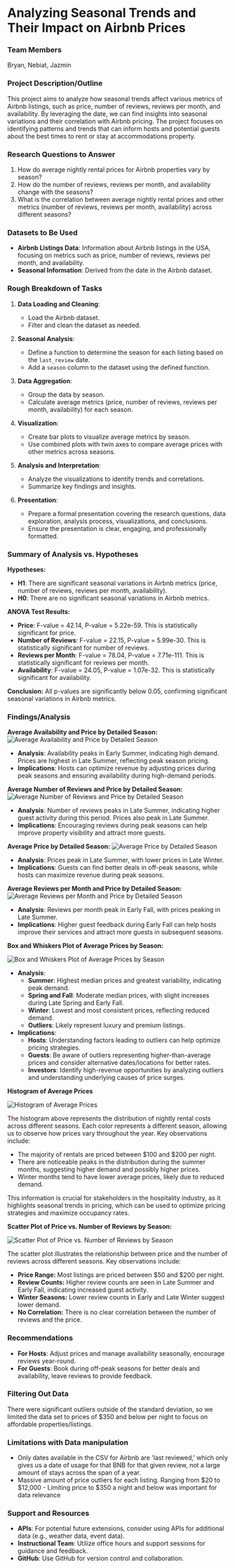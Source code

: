 # Analyzing Seasonal Trends and Their Impact on Airbnb Prices

### Team Members
Bryan, Nebiat, Jazmin

### Project Description/Outline
This project aims to analyze how seasonal trends affect various metrics of Airbnb listings, such as price, number of reviews, reviews per month, and availability. By leveraging the date, we can find insights into seasonal variations and their correlation with Airbnb pricing. The project focuses on identifying patterns and trends that can inform hosts and potential guests about the best times to rent or stay at accommodations property.

### Research Questions to Answer
1. How do average nightly rental prices for Airbnb properties vary by season?
2. How do the number of reviews, reviews per month, and availability change with the seasons?
3. What is the correlation between average nightly rental prices and other metrics (number of reviews, reviews per month, availability) across different seasons?

### Datasets to Be Used
- **Airbnb Listings Data**: Information about Airbnb listings in the USA, focusing on metrics such as price, number of reviews, reviews per month, and availability.
- **Seasonal Information**: Derived from the date in the Airbnb dataset.

### Rough Breakdown of Tasks
1. **Data Loading and Cleaning**:
   - Load the Airbnb dataset.
   - Filter and clean the dataset as needed.

2. **Seasonal Analysis**:
   - Define a function to determine the season for each listing based on the `last_review` date.
   - Add a `season` column to the dataset using the defined function.

3. **Data Aggregation**:
   - Group the data by season.
   - Calculate average metrics (price, number of reviews, reviews per month, availability) for each season.

4. **Visualization**:
   - Create bar plots to visualize average metrics by season.
   - Use combined plots with twin axes to compare average prices with other metrics across seasons.

5. **Analysis and Interpretation**:
   - Analyze the visualizations to identify trends and correlations.
   - Summarize key findings and insights.

6. **Presentation**:
   - Prepare a formal presentation covering the research questions, data exploration, analysis process, visualizations, and conclusions.
   - Ensure the presentation is clear, engaging, and professionally formatted.

### Summary of Analysis vs. Hypotheses

**Hypotheses:**
- **H1**: There are significant seasonal variations in Airbnb metrics (price, number of reviews, reviews per month, availability).
- **H0**: There are no significant seasonal variations in Airbnb metrics.

**ANOVA Test Results:**
- **Price**: F-value = 42.14, P-value = 5.22e-59. This is statistically significant for price.
- **Number of Reviews**: F-value = 22.15, P-value = 5.99e-30. This is statistically significant for number of reviews.
- **Reviews per Month**: F-value = 78.04, P-value = 7.71e-111. This is statistically significant for reviews per month.
- **Availability**: F-value = 24.05, P-value = 1.07e-32. This is statistically significant for availability.

**Conclusion:**
All p-values are significantly below 0.05, confirming significant seasonal variations in Airbnb metrics.

### Findings/Analysis
**Average Availability and Price by Detailed Season:**
![Average Availability and Price by Detailed Season](Images/Average%20Availability%20and%20Price%20by%20Detailed%20Season.png)
- **Analysis**: Availability peaks in Early Summer, indicating high demand. Prices are highest in Late Summer, reflecting peak season pricing.
- **Implications**: Hosts can optimize revenue by adjusting prices during peak seasons and ensuring availability during high-demand periods.

**Average Number of Reviews and Price by Detailed Season:**
![Average Number of Reviews and Price by Detailed Season](Images/Average%20Number%20of%20Reviews%20&%20Price%20by%20Detailed%20Season.png)
- **Analysis**: Number of reviews peaks in Late Summer, indicating higher guest activity during this period. Prices also peak in Late Summer.
- **Implications**: Encouraging reviews during peak seasons can help improve property visibility and attract more guests.

**Average Price by Detailed Season:**
![Average Price by Detailed Season](Images/Average%20Price%20by%20Detailed%20Season.png)
- **Analysis**: Prices peak in Late Summer, with lower prices in Late Winter.
- **Implications**: Guests can find better deals in off-peak seasons, while hosts can maximize revenue during peak seasons.

**Average Reviews per Month and Price by Detailed Season:**
![Average Reviews per Month and Price by Detailed Season](Images/Average%20Reviews%20per%20Month%20&%20Price%20by%20Detailed%20Season.png)
- **Analysis**: Reviews per month peak in Early Fall, with prices peaking in Late Summer.
- **Implications**: Higher guest feedback during Early Fall can help hosts improve their services and attract more guests in subsequent seasons.

**Box and Whiskers Plot of Average Prices by Season:**

![Box and Whiskers Plot of Average Prices by Season](Images/box%20plot%20of%20average%20prices%20by%20season.png)
- **Analysis**:
  - **Summer**: Highest median prices and greatest variability, indicating peak demand.
  - **Spring and Fall**: Moderate median prices, with slight increases during Late Spring and Early Fall.
  - **Winter**: Lowest and most consistent prices, reflecting reduced demand.
  - **Outliers**: Likely represent luxury and premium listings.
- **Implications**:
  - **Hosts**: Understanding factors leading to outliers can help optimize pricing strategies.
  - **Guests**: Be aware of outliers representing higher-than-average prices and consider alternative dates/locations for better rates.
  - **Investors**: Identify high-revenue opportunities by analyzing outliers and understanding underlying causes of price surges.

**Histogram of Average Prices**

![Histogram of Average Prices](Images/Histogram%20of%20Average%20Prices.png)

The histogram above represents the distribution of nightly rental costs across different seasons. Each color represents a different season, allowing us to observe how prices vary throughout the year. Key observations include:

- The majority of rentals are priced between $100 and $200 per night.
- There are noticeable peaks in the distribution during the summer months, suggesting higher demand and possibly higher prices.
- Winter months tend to have lower average prices, likely due to reduced demand.

This information is crucial for stakeholders in the hospitality industry, as it highlights seasonal trends in pricing, which can be used to optimize pricing strategies and maximize occupancy rates.

**Scatter Plot of Price vs. Number of Reviews by Season:**

![Scatter Plot of Price vs. Number of Reviews by Season](Images/Scatterplot%20Price%20vs%20number%20of%20reviews.png)

The scatter plot illustrates the relationship between price and the number of reviews across different seasons. Key observations include:

- **Price Range:** Most listings are priced between $50 and $200 per night.
- **Review Counts:** Higher review counts are seen in Late Summer and Early Fall, indicating increased guest activity.
- **Winter Seasons:** Lower review counts in Early and Late Winter suggest lower demand.
- **No Correlation:** There is no clear correlation between the number of reviews and the price.

### Recommendations
- **For Hosts**: Adjust prices and manage availability seasonally, encourage reviews year-round.
- **For Guests**: Book during off-peak seasons for better deals and availability, leave reviews to provide feedback.

### Filtering Out Data
There were significant outliers outside of the standard deviation, so we limited the data set to prices of $350 and below per night to focus on affordable properties/listings.

### Limitations with Data manipulation
- Only dates available in the CSV for Airbnb are 'last reviewed,' which only gives us a date of usage for that BNB for that given review, not a large amount of stays across the span of a year.
- Massive amount of price outliers for each listing. Ranging from $20 to $12,000 - Limiting price to $350 a night and below was important for data relevance

### Support and Resources
- **APIs**: For potential future extensions, consider using APIs for additional data (e.g., weather data, event data).
- **Instructional Team**: Utilize office hours and support sessions for guidance and feedback.
- **GitHub**: Use GitHub for version control and collaboration.
